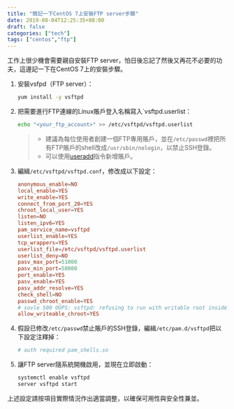 ```yaml
---
title: "簡記一下CentOS 7上安裝FTP server步驟"
date: 2019-08-04T12:25:35+08:00
draft: false
categories: ["tech"]
tags: ["centos","ftp"]
---
```


工作上很少機會需要親自安裝FTP server，怕日後忘記了然後又再花不必要的功夫，這邊記一下在CentOS 7上的安裝步驟。

<!--more-->

1. 安裝vsfpd（FTP server）：
    ```sh
    yum install -y vsftpd
    ```

2. 把需要進行FTP連線的Linux賬戶登入名稱寫入`vsftpd.userlist：
    ```sh
    echo "<your_ftp_account>" >> /etc/vsftpd/vsftpd.userlist
    ```

    > - 建議為每位使用者創建一個FTP專用賬戶，並在`/etc/passwd`裡把所有FTP賬戶的shell改成`/usr/sbin/nologin`，以禁止SSH登錄。
    > - 可以使用[useradd](https://linux.die.net/man/8/useradd)指令新增賬戶。

3. 編緝`/etc/vsftpd/vsftpd.conf`，修改成以下設定：

    ```conf
    anonymous_enable=NO
    local_enable=YES
    write_enable=YES
    connect_from_port_20=YES
    chroot_local_user=YES
    listen=NO
    listen_ipv6=YES
    pam_service_name=vsftpd
    userlist_enable=YES
    tcp_wrappers=YES
    userlist_file=/etc/vsftpd/vsftpd.userlist
    userlist_deny=NO
    pasv_max_port=51000
    pasv_min_port=50000
    port_enable=YES
    pasv_enable=YES
    pasv_addr_resolve=YES
    check_shell=NO
    passwd_chroot_enable=YES
    # sovle 500 OOPS: vsftpd: refusing to run with writable root inside chroot()
    allow_writeable_chroot=YES
    ```

4. 假設已修改`/etc/passwd`禁止賬戶的SSH登錄，編緝`/etc/pam.d/vsftpd`把以下設定注釋掉：

    ```conf
    # auth required pam_shells.so
    ```

5. 讓FTP server隨系統開機啟用，並現在立即啟動：

    ```sh
    systemctl enable vsftpd
    server vsftpd start
    ```

上述設定請按項目實際情況作出適當調整，以確保可用性與安全性兼並。
